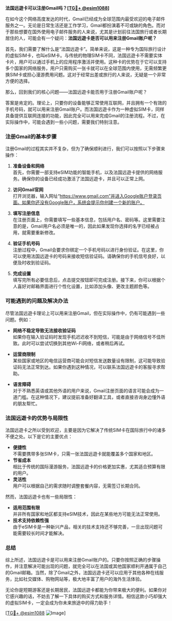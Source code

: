 **法国远遊卡可以注册Gmail吗？[[TG💪+ @esim1088](https://t.me/s/esim1088)]**

在如今这个网络高度发达的时代，Gmail已经成为全球范围内最受欢迎的电子邮件服务之一。无论是日常生活还是工作学习，Gmail都扮演着不可或缺的角色。而对于那些想要在国外使用电子邮件服务的人来说，尤其是计划前往法国旅行或者长期居住的人，可能会有一个疑问：**法国远遊卡是否可以用来注册Gmail账户呢？**

首先，我们需要了解什么是“法国远遊卡”。简单来说，这是一种专为国际旅行设计的虚拟SIM卡，也叫eSIM卡。与传统的物理SIM卡不同，法国远遊卡不需要实体卡片，用户可以通过手机上的应用程序激活并使用。这种卡的优势在于它可以支持多个国家的网络服务，用户只需购买一张卡就可以在全球范围内使用，无需频繁更换SIM卡或担心漫游费用问题。这对于经常出差或旅行的人来说，无疑是一个非常方便的选择。

那么，回到我们的核心问题——法国远遊卡能否用于注册Gmail账户呢？

答案是肯定的。理论上，只要你的设备能够正常使用互联网，并且拥有一个有效的手机号码，就可以用来注册Gmail账户。而法国远遊卡作为一种虚拟SIM卡，同样具备提供互联网连接的功能，因此完全可以用来完成Gmail的注册流程。不过，在实际操作中，可能会遇到一些小问题，需要我们特别注意。

### 注册Gmail的基本步骤

注册Gmail的过程其实并不复杂，但为了确保顺利进行，我们可以按照以下步骤来操作：

1. **准备设备和网络**  
   首先，你需要一部支持eSIM功能的智能手机，以及法国远遊卡提供的网络服务。确保你的设备已经成功激活了法国远遊卡，并且可以正常上网。

2. **访问Gmail官网**  
   打开浏览器，输入网址“https://www.gmail.com”并进入Google账户登录页面。如果你还没有Google账户，系统会提示你创建一个新的账户。

3. **填写注册信息**  
   在注册页面上，你需要填写一些基本信息，包括用户名、密码等。这里需要注意的是，Gmail用户名必须是唯一的，因此如果发现你选择的名字已经被占用，就需要重新修改。

4. **验证手机号码**  
   注册过程中，Gmail会要求你绑定一个手机号码以进行身份验证。在这里，你可以使用法国远遊卡的号码来接收短信验证码。请确保你的手机信号良好，以便及时收到验证码。

5. **完成设置**  
   填写完所有必要信息后，点击提交按钮即可完成注册。接下来，你可以根据个人喜好对邮箱界面进行个性化设置，比如添加头像、更改主题颜色等。

### 可能遇到的问题及解决办法

尽管法国远遊卡理论上可以用来注册Gmail，但在实际操作中，仍有可能遇到一些问题。例如：

- **网络不稳定导致无法接收验证码**  
  如果你在输入验证码时发现手机迟迟收不到短信，可能是由于网络信号不佳所致。此时可以尝试切换到其他Wi-Fi网络，或者稍后再试。

- **运营商限制**  
  某些国家或地区的电信运营商可能会对短信发送数量设有限制，这可能导致验证码无法正常到达。如果你遇到这种情况，可以联系法国远遊卡的客服寻求帮助。

- **语言障碍**  
  对于不熟悉英语或其他外语的用户来说，Gmail注册页面的语言可能会成为一道门槛。在这种情况下，建议提前准备好翻译工具，或者直接咨询身边懂外语的朋友帮忙。

### 法国远遊卡的优势与局限性

法国远遊卡之所以受到欢迎，主要是因为它解决了传统SIM卡在国际旅行中的诸多不便之处。以下是它的主要优点：

- **便捷性**  
  不需要携带多张SIM卡，只需一张法国远遊卡就能覆盖多个国家和地区。
- **节省成本**  
  相比于传统的国际漫游服务，法国远遊卡的价格更加实惠，尤其适合预算有限的用户。
- **灵活性**  
  用户可以根据自己的需求随时调整套餐内容，无需签订长期合同。

然而，法国远遊卡也有一些局限性：

- **适用范围有限**  
  并非所有国家和地区都支持eSIM技术，因此在某些地方可能无法正常使用。
- **技术支持依赖性强**  
  由于eSIM卡是一种新兴产品，相关的技术支持还不够完善，一旦出现问题可能需要较长时间才能解决。

### 总结

综上所述，法国远遊卡是可以用来注册Gmail账户的。只要你按照正确的步骤操作，并注意解决可能出现的问题，就完全可以在法国或其他国家顺利开通属于自己的Gmail邮箱。当然，除了Gmail之外，法国远遊卡还可以应用于其他各种在线服务，比如社交媒体、购物网站等，极大地丰富了用户的海外生活体验。

无论你是短期游客还是长期居民，法国远遊卡都能为你带来极大的便利。如果你对它感兴趣的话，不妨去了解一下具体的购买方式和服务详情。相信这款小巧却强大的虚拟SIM卡，一定会成为你未来旅途中的得力助手！

[[TG💪+ @esim1088](https://t.me/s/esim1088) ![Image](https://i.postimg.cc/4NQfJmqS/Snipaste-2025-05-13-00-14-12.png)]